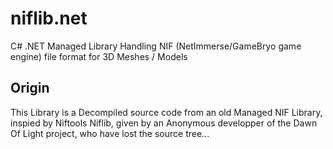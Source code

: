# niflib.net
C# .NET Managed Library Handling NIF (NetImmerse/GameBryo game engine) file format for 3D Meshes / Models

## Origin

This Library is a Decompiled source code from an old Managed NIF Library, inspied by Niftools Niflib, given by an Anonymous developper of the Dawn Of Light project, who have lost the source tree...
